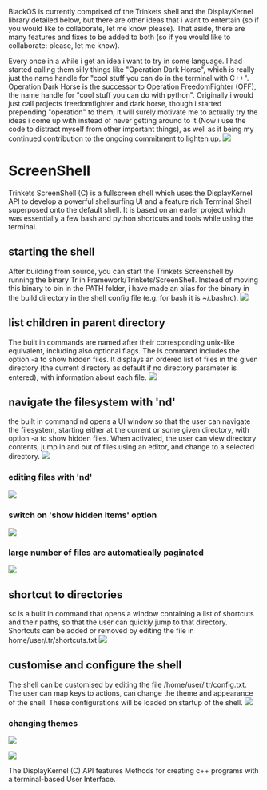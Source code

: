 BlackOS is currently comprised of the Trinkets shell and the DisplayKernel library detailed below, but there are other ideas that i want to entertain (so if you would like to collaborate, let me know please). That aside, there are many features and fixes to be added to both (so if you would like to collaborate: please, let me know).

Every once in a while i get an idea i want to try in some language. I had started calling them silly things like "Operation Dark Horse", which is really just the name handle for "cool stuff you can do in the terminal with C++". Operation Dark Horse is the successor to Operation FreedomFighter (OFF), the name handle for "cool stuff you can do with python". Originally i would just call projects freedomfighter and dark horse, though i started prepending "operation" to them, it will surely motivate me to actually try the ideas i come up with instead of never getting around to it (Now i use the code to distract myself from other important things), as well as it being my continued contribution to the ongoing commitment to lighten up. 
![](media/TrLogo.png)

# ScreenShell

Trinkets ScreenShell (C) is a fullscreen shell which uses the DisplayKernel API to develop a powerful shellsurfing UI and a feature rich Terminal Shell superposed onto the default shell. It is based on an earler project which was essentially a few bash and python shortcuts and tools while using the terminal.

## starting the shell
After building from source, you can start the Trinkets Screenshell by running the binary Tr in Framework/Trinkets/ScreenShell.
Instead of moving this binary to bin in the PATH folder, i have made an alias for the binary in the build directory in the shell config file (e.g. for bash it is ~/.bashrc).
![](media/start-tr.gif)

## list children in parent directory
The built in commands are named after their corresponding unix-like equivalent, including also optional flags. The ls command includes the option -a to show hidden files. It displays an ordered list of files in the given directory (the current directory as default if no directory parameter is entered), with information about each file.
![](media/tr-ls.gif)

## navigate the filesystem with 'nd' 
the built in command nd opens a UI window so that the user can navigate the filesystem, starting either at the current or some given directory, with option -a to show hidden files. When activated, the user can view directory contents, jump in and out of files using an editor, and change to a selected directory.
![](media/nd-cd.gif)

### editing files with 'nd' 
![](media/nd-edit-files.gif)

### switch on 'show hidden items' option 
![](media/nd-hidden.gif)

### large number of files are automatically paginated
![](media/nd-paginate.gif)

## shortcut to directories
sc is a built in command that opens a window containing a list of shortcuts and their paths, so that the user can quickly jump to that directory. Shortcuts can be added or removed by editing the file in home/user/.tr/shortcuts.txt
![](media/sc-add.gif)

## customise and configure the shell
The shell can be customised by editing the file /home/user/.tr/config.txt. The user can map keys to actions, can change the theme and appearance of the shell. These configurations will be loaded on startup of the shell.
![](media/configure-on-startup.gif)

### changing themes 
![](media/change-themes.gif)

![](media/DisplayKernelLogo.png)

The DisplayKernel (C) API features Methods for creating c++ programs with a terminal-based User Interface.

